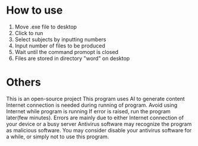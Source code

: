 # How to use
1. Move .exe file to desktop
2. Click to run
3. Select subjects by inputting numbers
4. Input number of files to be produced
5. Wait until the command promopt is closed
6. Files are stored in directory "word" on desktop

# Others
This is an open-source project
This program uses AI to generate content
Internet connection is needed during running of program. Avoid using Internet while program is running
If error is raised, run the program later(few minutes). Errors are mainly due to either Internet connection of your device or a busy server
Antivirus software may recognize the program as malicious software. You may consider disable your antivirus software for a while, or simply not to use this program. 
